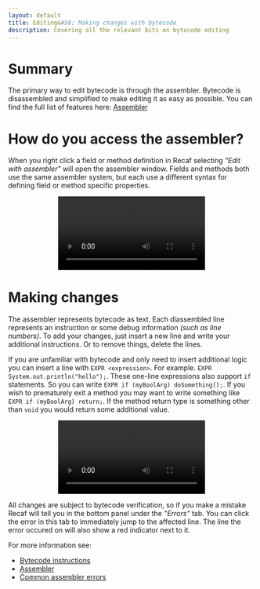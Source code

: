 ```yaml
---
layout: default
title: Editing&#58; Making changes with bytecode 
description: Covering all the relevant bits on bytecode editing
---
```


# Summary

The primary way to edit bytecode is through the assembler. Bytecode is disassembled and simplified to make editing it as easy as possible. You can find the full list of features here: [Assembler](use-assembler.md)

# How do you access the assembler?

When you right click a field or method definition in Recaf selecting _"Edit with assembler"_ will open the assembler window. Fields and methods both use the same assembler system, but each use a different syntax for defining field or method specific properties.

<center><video controls><source src="img/assembler-access.mp4" type="video/mp4"></video></center>

# Making changes

The assembler represents bytecode as text. Each diassembled line represents an instruction or some debug information _(such as line numbers)_. To add your changes, just insert a new line and write your additional instructions. Or to remove things, delete the lines.

If you are unfamiliar with bytecode and only need to insert additional logic you can insert a line with `EXPR <expression>`. For example. `EXPR System.out.println("hello");`. These one-line expressions also support `if` statements. So you can write `EXPR if (myBoolArg) doSomething();`.  If you wish to prematurely exit a method you may want to write something like `EXPR if (myBoolArg) return;`. If the method return type is something other than `void` you would return some additional value.

<center><video controls><source src="img/expression_control_flow.mp4" type="video/mp4"></video></center>

All changes are subject to bytecode verification, so if you make a mistake Recaf will tell you in the bottom panel under the _"Errors"_ tab.  You can click the error in this tab to immediately jump to the affected line. The line the error occured on will also show a red indicator next to it.

For more information see: 

- [Bytecode instructions](use-bytecode-list.md)
- [Assembler](use-assembler.md)
- [Common assembler errors](use-assembler-errors.md)